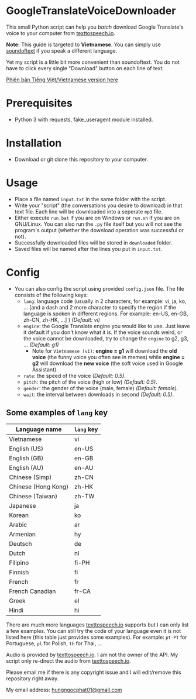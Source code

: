 # GoogleTranslateVoiceDownloader
This small Python script can help you *batch* download Google Translate's voice to your computer from [texttospeech.io](https://texttospeech.io).

**Note:** This guide is targeted to **Vietnamese**. You can simply use [soundoftext](https://soundoftext.com) if you speak a different language.

Yet my script is a little bit more convenient than soundoftext. You do not have to click every single "Download" button on each line of text.

[Phiên bản Tiếng Việt/Vietnamese version here](README.md)

# Prerequisites
* Python 3 with requests, fake_useragent module installed.

# Installation
* Download or git clone this repository to your computer.

# Usage
* Place a file named `input.txt` in the same folder with the script.
* Write your "script" (the conversations you desire to download) in that text file. Each line will be downloaded into a seperate `mp3` file.
* Either execute `run.bat` if you are on Windows or `run.sh` if you are on GNU/Linux. You can also run the `.py` file itself but you will not see the program's output (whether the download operation was successful or not).
* Successfully downloaded files will be stored in `downloaded` folder.
* Saved files will be named after the lines you put in `input.txt`.

# Config
* You can also config the script using provided `config.json` file. The file consists of the following keys:
    * `lang`: language code (usually in 2 characters, for example: vi, ja, ko, ... [and a dash and 2 more character to specify the region if the language is spoken in different regions. For example: en-US, en-GB, zh-CN, zh-HK, ...] ) *(Default: vi)*
    * `engine`: the Google Translate engine you would like to use. Just leave it default if you don't know what it is. If the voice sounds weird, or the voice cannot be downloaded, try to change the `engine` to g2, g3, ... *(Default: g1)*
        * Note for `Vietnamese (vi)`: **engine = g1** will download the **old voice** (the funny voice you often see in memes) while **engine = g2** will download the **new voice** (the soft voice used in Google Assistant).
    * `rate`: the speed of the voice *(Default: 0.5)*.
    * `pitch`: the pitch of the voice (high or low) *(Default: 0.5)*.
    * `gender`: the gender of the voice (male, female) *(Default: female)*.
    * `wait`: the interval between downloads in second *(Default: 0.5)*.

## Some examples of `lang` key
| Language name       | `lang` key |
| ------------------- | ---------- |
| Vietnamese          | vi         |
| English (US)        | en-US      |
| English (GB)        | en-GB      |
| English (AU)        | en-AU      |
| Chinese (Simp)      | zh-CN      |
| Chinese (Hong Kong) | zh-HK      |
| Chinese (Taiwan)    | zh-TW      |
| Japanese            | ja         |
| Korean              | ko         |
| Arabic              | ar         |
| Armenian            | hy         |
| Deutsch             | de         |
| Dutch               | nl         |
| Filipino            | fi-PH      |
| Finnish             | fi         |
| French              | fr         |
| French Canadian     | fr-CA      |
| Greek               | el         |
| Hindi               | hi         |

There are much more languages [texttospeech.io](https://texttospeech.io) supports but I can only list a few examples. You can still try the code of your language even it is not listed here (this table just provides some examples). For example: `pt-PT` for Portuguese, `pl` for Polish, `th` for Thai, ...

Audio is provided by [texttospeech.io](https://texttospeech.io). I am not the owner of the API.
My script only re-direct the audio from [texttospeech.io](https://texttospeech.io).

Please email me if there is any copyright issue and I will edit/remove this repository right away.

My email address: hungngocphat01@gmail.com

